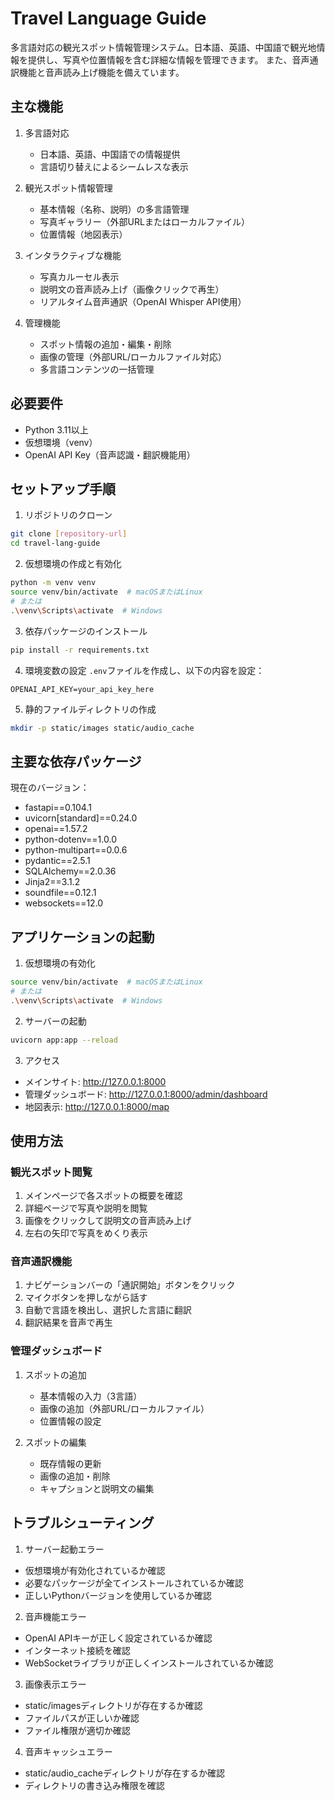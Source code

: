# Travel Language Guide

多言語対応の観光スポット情報管理システム。日本語、英語、中国語で観光地情報を提供し、写真や位置情報を含む詳細な情報を管理できます。
また、音声通訳機能と音声読み上げ機能を備えています。

## 主な機能

1. 多言語対応
   - 日本語、英語、中国語での情報提供
   - 言語切り替えによるシームレスな表示

2. 観光スポット情報管理
   - 基本情報（名称、説明）の多言語管理
   - 写真ギャラリー（外部URLまたはローカルファイル）
   - 位置情報（地図表示）

3. インタラクティブな機能
   - 写真カルーセル表示
   - 説明文の音声読み上げ（画像クリックで再生）
   - リアルタイム音声通訳（OpenAI Whisper API使用）

4. 管理機能
   - スポット情報の追加・編集・削除
   - 画像の管理（外部URL/ローカルファイル対応）
   - 多言語コンテンツの一括管理

## 必要要件

- Python 3.11以上
- 仮想環境（venv）
- OpenAI API Key（音声認識・翻訳機能用）

## セットアップ手順

1. リポジトリのクローン
```bash
git clone [repository-url]
cd travel-lang-guide
```

2. 仮想環境の作成と有効化
```bash
python -m venv venv
source venv/bin/activate  # macOSまたはLinux
# または
.\venv\Scripts\activate  # Windows
```

3. 依存パッケージのインストール
```bash
pip install -r requirements.txt
```

4. 環境変数の設定
`.env`ファイルを作成し、以下の内容を設定：
```
OPENAI_API_KEY=your_api_key_here
```

5. 静的ファイルディレクトリの作成
```bash
mkdir -p static/images static/audio_cache
```

## 主要な依存パッケージ

現在のバージョン：
- fastapi==0.104.1
- uvicorn[standard]==0.24.0
- openai==1.57.2
- python-dotenv==1.0.0
- python-multipart==0.0.6
- pydantic==2.5.1
- SQLAlchemy==2.0.36
- Jinja2==3.1.2
- soundfile==0.12.1
- websockets==12.0

## アプリケーションの起動

1. 仮想環境の有効化
```bash
source venv/bin/activate  # macOSまたはLinux
# または
.\venv\Scripts\activate  # Windows
```

2. サーバーの起動
```bash
uvicorn app:app --reload
```

3. アクセス
- メインサイト: http://127.0.0.1:8000
- 管理ダッシュボード: http://127.0.0.1:8000/admin/dashboard
- 地図表示: http://127.0.0.1:8000/map

## 使用方法

### 観光スポット閲覧
1. メインページで各スポットの概要を確認
2. 詳細ページで写真や説明を閲覧
3. 画像をクリックして説明文の音声読み上げ
4. 左右の矢印で写真をめくり表示

### 音声通訳機能
1. ナビゲーションバーの「通訳開始」ボタンをクリック
2. マイクボタンを押しながら話す
3. 自動で言語を検出し、選択した言語に翻訳
4. 翻訳結果を音声で再生

### 管理ダッシュボード
1. スポットの追加
   - 基本情報の入力（3言語）
   - 画像の追加（外部URL/ローカルファイル）
   - 位置情報の設定

2. スポットの編集
   - 既存情報の更新
   - 画像の追加・削除
   - キャプションと説明文の編集

## トラブルシューティング

1. サーバー起動エラー
- 仮想環境が有効化されているか確認
- 必要なパッケージが全てインストールされているか確認
- 正しいPythonバージョンを使用しているか確認

2. 音声機能エラー
- OpenAI APIキーが正しく設定されているか確認
- インターネット接続を確認
- WebSocketライブラリが正しくインストールされているか確認

3. 画像表示エラー
- static/imagesディレクトリが存在するか確認
- ファイルパスが正しいか確認
- ファイル権限が適切か確認

4. 音声キャッシュエラー
- static/audio_cacheディレクトリが存在するか確認
- ディレクトリの書き込み権限を確認
